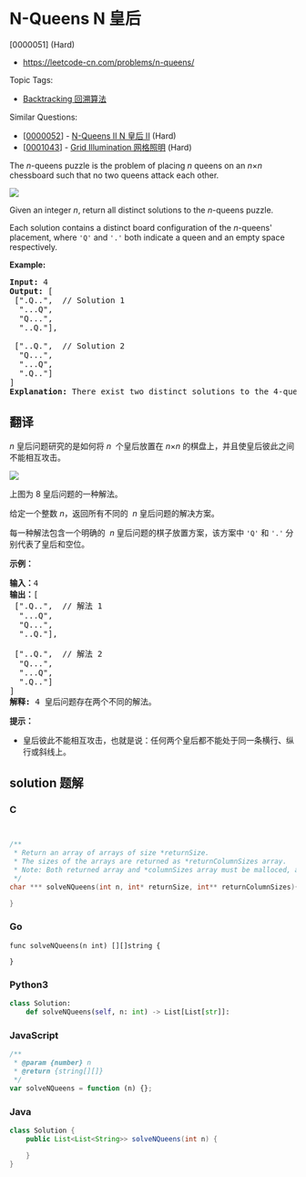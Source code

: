# N-Queens N 皇后

[0000051] (Hard)

- https://leetcode-cn.com/problems/n-queens/

Topic Tags:

- [Backtracking 回溯算法](https://leetcode-cn.com/tag/backtracking/)

Similar Questions:

- [[0000052](https://leetcode-cn.com/problems/n-queens-ii/)] - [N-Queens II N 皇后 II](./0000052.n-queens-ii.md) (Hard)
- [[0001043](https://leetcode-cn.com/problems/grid-illumination/)] - [Grid Illumination 网格照明](./0001043.grid-illumination.md) (Hard)

The _n_\-queens puzzle is the problem of placing _n_ queens on an *n*×*n* chessboard such that no two queens attack each other.

![](https://assets.leetcode.com/uploads/2018/10/12/8-queens.png)

Given an integer _n_, return all distinct solutions to the _n_\-queens puzzle.

Each solution contains a distinct board configuration of the _n_\-queens' placement, where `'Q'` and `'.'` both indicate a queen and an empty space respectively.

**Example:**

<pre><strong>Input:</strong> 4
<strong>Output:</strong> [
 [".Q..",  // Solution 1
  "...Q",
  "Q...",
  "..Q."],

 ["..Q.",  // Solution 2
  "Q...",
  "...Q",
  ".Q.."]
]
<strong>Explanation:</strong> There exist two distinct solutions to the 4-queens puzzle as shown above.
</pre>

## 翻译

_n_ 皇后问题研究的是如何将 *n*  个皇后放置在 *n*×*n* 的棋盘上，并且使皇后彼此之间不能相互攻击。

![](https://assets.leetcode-cn.com/aliyun-lc-upload/uploads/2018/10/12/8-queens.png)

上图为 8 皇后问题的一种解法。

给定一个整数 _n_，返回所有不同的  *n* 皇后问题的解决方案。

每一种解法包含一个明确的  *n* 皇后问题的棋子放置方案，该方案中 `'Q'` 和 `'.'` 分别代表了皇后和空位。

**示例：**

<pre><strong>输入：</strong>4
<strong>输出：</strong>[
 [".Q..",  // 解法 1
  "...Q",
  "Q...",
  "..Q."],

 ["..Q.",  // 解法 2
  "Q...",
  "...Q",
  ".Q.."]
]
<strong>解释:</strong> 4 皇后问题存在两个不同的解法。
</pre>

**提示：**

- 皇后彼此不能相互攻击，也就是说：任何两个皇后都不能处于同一条横行、纵行或斜线上。

## solution 题解

### C

```c


/**
 * Return an array of arrays of size *returnSize.
 * The sizes of the arrays are returned as *returnColumnSizes array.
 * Note: Both returned array and *columnSizes array must be malloced, assume caller calls free().
 */
char *** solveNQueens(int n, int* returnSize, int** returnColumnSizes){

}
```

### Go

```golang
func solveNQueens(n int) [][]string {

}
```

### Python3

```python
class Solution:
    def solveNQueens(self, n: int) -> List[List[str]]:
```

### JavaScript

```javascript
/**
 * @param {number} n
 * @return {string[][]}
 */
var solveNQueens = function (n) {};
```

### Java

```java
class Solution {
    public List<List<String>> solveNQueens(int n) {

    }
}
```
